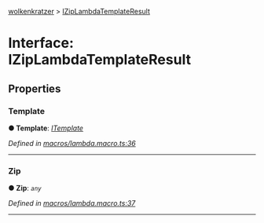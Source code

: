 [wolkenkratzer](../README.md) > [IZipLambdaTemplateResult](../interfaces/iziplambdatemplateresult.md)



# Interface: IZipLambdaTemplateResult


## Properties
<a id="template"></a>

###  Template

**●  Template**:  *[ITemplate](itemplate.md)* 

*Defined in [macros/lambda.macro.ts:36](https://github.com/arminhammer/wolkenkratzer/blob/a25dcce/src/macros/lambda.macro.ts#L36)*





___

<a id="zip"></a>

###  Zip

**●  Zip**:  *`any`* 

*Defined in [macros/lambda.macro.ts:37](https://github.com/arminhammer/wolkenkratzer/blob/a25dcce/src/macros/lambda.macro.ts#L37)*





___


